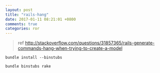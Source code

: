 ```yaml
---
layout: post
title: "rails-hang"
date: 2017-01-11 08:21:01 +0800
comments: true
categories: ror
---
```


> ref http://stackoverflow.com/questions/31857365/rails-generate-commands-hang-when-trying-to-create-a-model

`bundle install --binstubs`

`bundle binstubs rake`